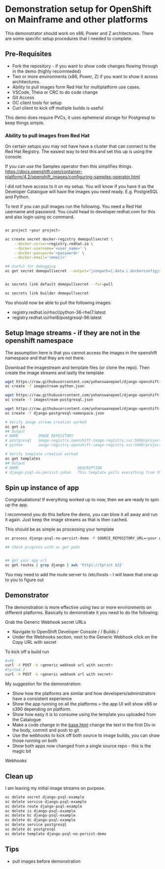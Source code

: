 # Demonstration setup for OpenShift on Mainframe and other platforms

This demonstrator should work on x86, Power and Z architectures. There are some specific setup procedures that I needed to complete.

## Pre-Requisites
* Fork the repository - if you want to show code changes flowing through in the demo (highly recommeded)
* Two or more environments (x86, Power, Z) if you want to show it across architectures.
* Ability to pull images form Red Hat for multiplatform use cases.
* VSCode, Theia or CRC to do code change
* Git Access
* OC client tools for setup
* Curl client to kick off multiple builds is useful

This demo does require PVCs, it uses ephemeral storage for Postgresql to keep things simple.

### Ability to pull images from Red Hat
On certain setups you may not have have a cluster that can connect to the Red Hat Registry. The easiest way to test this and set this up is using the console.

If you can use the Samples operator then this simplifies things. https://docs.openshift.com/container-platform/4.2/openshift_images/configuring-samples-operator.html

I did not have access to it on my setup. You will know if you have it as the Developer Catalogue will have the images you need ready. E.g. PostgreSQL and Python.

To test if you can pull images run the following. You need a Red Hat username and password. You could head to developer.redhat.com for this and also login using oc command.
```bash

oc project <your project>

oc create secret docker-registry demopullsecret \
    --docker-server=registry.redhat.io \
    --docker-username='<user_name>' \
    --docker-password='<password>' \
    --docker-email='<email>'

## Useful for debugging
oc get secret demopullsecret --output="jsonpath={.data.\.dockerconfigjson}" | base64 --decode


oc secrets link default demopullsecret --for=pull

oc secrets link builder demopullsecret
```

You should now be able to pull the following images:
* registry.redhat.io/rhscl/python-36-rhel7:latest
* registry.redhat.io/rhel8/postgresql-96:latest

## Setup Image streams - if they are not in the openshift namespace
The assumption here is that you cannot access the images in the openshift namespace and that they are not there.

Download the imagestream and template files (or clone the repo). Then create the image streams and lastly the template
```bash
wget https://raw.githubusercontent.com/yohanswanepoel/django-openshift-js/master/openshift/templates/imagestream-python.json
oc create -f imagestream-python.json

wget https://raw.githubusercontent.com/yohanswanepoel/django-openshift-js/master/openshift/templates/imagestream-postgresql.json
oc create -f imagestream-postgresql.json

wget https://raw.githubusercontent.com/yohanswanepoel/django-openshift-js/master/openshift/templates/django-postgresql-namespace.json
oc create -f django-postgresql-namespace.json

# Verify image stream creation worked
oc get is
## Output
# NAME         IMAGE REPOSITORY                                                       TAGS               UPDATED
# postgresql   image-registry.openshift-image-registry.svc:5000/project1/postgresql   10,12,9.6,latest   9 minutes ago
# python       image-registry.openshift-image-registry.svc:5000/project1/python       2.7,3.6,latest     About a minute ago

# Verify template creation worked
oc get templates
## Output
# NAME                           DESCRIPTION                                                                        PARAMETERS     OBJECTS
# django-psql-no-persist-johan   This template pulls everything from the local namespace. Container based on s...   19 (6 blank)   8

```

## Spin up instance of app
Congratualations! If everything worked up to now, then we are ready to spin up the app. 

I recommend you do this before the demo, you can blow it all away and run it again. Just keep the image streams as that is then cached.

This should be as simple as processing your template
```bash
oc process django-psql-no-persist-demo -P SOURCE_REPOSITORY_URL=<your git repo> | oc create -f -

## check progress with oc get pods


## get your app url
oc get routes | grep django | awk 'http\://{print $2}'
```

You may need to add the route server to /etc/hosts - I will leave that one up to you to figure out

## Demonstrator
The demonstration is more effective using two or more environments on different platforms. Basically to demonstrate it you need to do the following:

Grab the Generic Webhook secret URLs 
* Navigate to OpenShift Developer Console / <your project> / Builds / <your build> 
* Under the Webhooks section, next to the Generic Webhook click on the Copy URL with secret

To kick off a build run 
```bash
#x86
curl -X POST -k <generic webhook url with secret>
#System Z
curl -X POST -k <generic webhook url with secret>
```

My suggestion for the demonstration:
* Show how the platforms are similar and how developers/adminstrators have a consistent experience
* Show the app running on all the platforms = the app UI will show x86 or s390 depending on platform. 
* Show how easy it is to consume using the template you uploaded from the Catalogue
* Make a code change in the [base.html](../myaccounts/templates/base.html) change the text in the first Div in the body, commit and push to git
* Use the webhooks to kick off both source to image builds, you can show those running on both
* Show both apps now changed from a single source repo - this is the magic bit

Webhooks

## Clean up
I am leaving my initial image streams on purpose. 

```bash
oc delete secret django-psql-example
oc delete service django-psql-example
oc delete route django-psql-example
oc delete is django-psql-example
oc delete bc django-psql-example
oc delete dc django-psql-example
oc delete service postgresql
oc delete dc postgresql
oc delete template django-psql-no-persist-demo
```

## Tips
* pull images before demonstration
